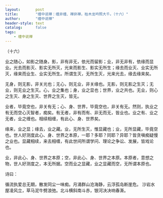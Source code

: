 ```yaml
---
layout:       post
title:        "缠中说禅：缠非缠、禅非禅，枯木龙吟照大千。（十六）"
author:       "缠中说禅"
header-style: text
catalog:      false
tags:
    - 缠中说禅
---
```


（十六）



业之随心，如影之随身。影，非有非无，依光而留影；业，非无非有，依缘而显业。光去而影灭、影实无所灭，光来而影生、影实无所生；缘去而业灭、业实无所灭，缘来而业生、业实无所生。所谓生灭，无所生灭，光来光去，缘去缘来矣。



无身，则无影，非关光也；无心，则无业，非关缘也。无影，则无影之生灭；无业，则无业之生灭。心，业之集也；身，业之显也；世界，业之共也。无业，则心之生灭、身之生灭、世界之生灭，皆无。



业者，毕竟空也，非关有无；心、身、世界，毕竟空也，非关有无。然则，执业之有无而空心灭智者，痴矣。有无者，非有而有、非无而无，皆业也。业之有、业之无者，业之缠也。相续相缠，有此心、身、世界矣。



缘来，业之显；缘去，业之藏。业，无所生灭，惟显藏也；业，无所显藏，毕竟空也。世人好测度此心、身、世界之本原，一耶？多耶？同耶？异耶？皆贪嗔痴疑慢之业也。显藏相续，来去相缠，有此世间所谓学问、理论之争讼、发展，皆戏论也。



业，非此心、身、世界之本原；空，非此心、身、世界之本原。本原者，意想之物，世人好测度之，本无所据。空而业之显藏，业之显藏而空，无所谓本原也。



诗曰：

循流执爱总无期，散发同尘一味痴。月涌群山沧海静，云浮孤岛断崖危。
沙岩水屋凌风立，草马泥牛劈浪弛。北斗横斜南斗赤，银河决决响春澌。

